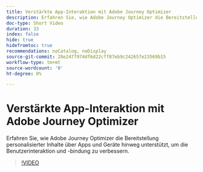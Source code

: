 ```yaml
---
title: Verstärkte App-Interaktion mit Adobe Journey Optimizer
description: Erfahren Sie, wie Adobe Journey Optimizer die Bereitstellung personalisierter Inhalte über Apps und Geräte hinweg unterstützt, um die Benutzerinteraktion und -bindung zu verbessern.
doc-type: Short Video
duration: 33
index: false
hide: true
hidefromtoc: true
recommendations: noCatalog, noDisplay
source-git-commit: 28e2477974df6d22cff87eb9c242657e23569b15
workflow-type: tm+mt
source-wordcount: '0'
ht-degree: 0%

---
```



# Verstärkte App-Interaktion mit Adobe Journey Optimizer

Erfahren Sie, wie Adobe Journey Optimizer die Bereitstellung personalisierter Inhalte über Apps und Geräte hinweg unterstützt, um die Benutzerinteraktion und -bindung zu verbessern.

<!-- 72_S603_3442534_32_boost-app-engagement-with-adobe-journey-optimizer -->
>[!VIDEO](https://video.tv.adobe.com/v/3458221/?learn=on&enablevpops=true)
